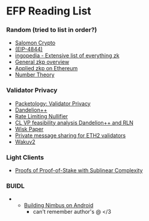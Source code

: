 # EFP Reading List

### Random (tried to list in order?)
- [Salomon Crypto](https://twitter.com/SalomonCrypto/)
- [(EIP-4844)](https://ethresear.ch/t/arithmetic-hash-based-alternatives-to-kzg-for-proto-danksharding-eip-4844/)
- [ingopedia - Extensive list of everything zk](https://github.com/ingonyama-zk/ingopedia)
- [General zkp overview](https://zkp.science/)
- [Applied zkp on Ethereum](https://appliedzkp.org/)
- [Number Theory](https://explained-from-first-principles.com/number-theory/)


### Validator Privacy
- [Packetology: Validator Privacy](https://ethresear.ch/t/packetology-validator-privacy/7547)
- [Dandelion++](https://arxiv.org/pdf/1805.11060.pdf)
- [Rate Limiting Nullifier](https://medium.com/privacy-scaling-explorations/rate-limiting-nullifier-a-spam-protection-mechanism-for-anonymous-environments-bbe4006a57d)
- [CL VP feasibility analysis Dandelion++ and RLN](https://www.notion.so/Ethereum-consensus-layer-validator-privacy-and-feasibility-analysis-using-Dandelion-and-RLN-4674432febdc43979a67f043961442e6)
- [Wisk Paper](https://ethresear.ch/t/whisk-a-practical-shuffle-based-ssle-protocol-for-ethereum/11763)
- [Private message sharing for ETH2 validators](https://ethresear.ch/t/private-message-sharing-for-eth2-validators/10664)
- [Wakuv2](https://rfc.vac.dev/spec/17/)

### Light Clients
- [Proofs of Proof-of-Stake with Sublinear Complexity](https://arxiv.org/abs/2209.08673)

### BUIDL
- - [Building Nimbus on Android](https://our.status.im/building-nimbus-on-android/)
	- can't remember author's @ </3